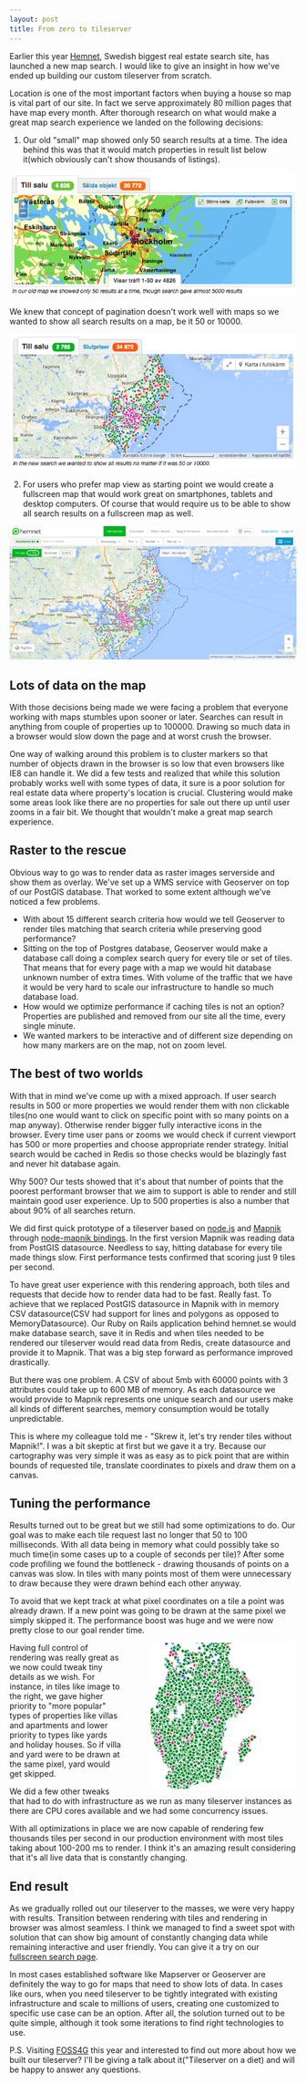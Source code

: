 ```yaml
---
layout: post
title: From zero to tileserver
---
```


Earlier this year [Hemnet](http://hemnet.se), Swedish biggest real estate search site, has launched a new map search. I would like to give an insight in how we've ended up building our custom tileserver from scratch.

Location is one of the most important factors when buying a house so map is vital part of our site. In fact we serve approximately 80 million pages that have map every month. After thorough research on what would make a great map search experience we landed on the following decisions:

1. Our old "small" map showed only 50 search results at a time. The idea behind this was that it would match properties in result list below it(which obviously can't show thousands of listings).

![](/assets/from_zero_to_tileserver/hemnet-results-page-old.png)

We knew that concept of pagination doesn't work well with maps so we wanted to show all search results on a map, be it 50 or 10000.

![](/assets/from_zero_to_tileserver/hemnet-results-page-new.png)

2. For users who prefer map view as starting point we would create a fullscreen map that would work great on smartphones, tablets and desktop computers. Of course that would require us to  be able to show all search results on a fullscreen map as well.

![](/assets/from_zero_to_tileserver/hemnet-fullscreen.png)


## Lots of data on the map

With those decisions being made we were facing a problem that everyone working with maps stumbles upon sooner or later. Searches can result in anything from couple of properties up to 100000. Drawing so much data in a browser would slow down the page and at worst crush the browser.

One way of walking around this problem is to cluster markers so that number of objects drawn in the browser is so low that even browsers like IE8 can handle it. We did a few tests and realized that while this solution probably works well with some types of data, it sure is a poor solution for real estate data where property's location is crucial. Clustering would make some areas look like there are no properties for sale out there up until user zooms in a fair bit. We thought that wouldn't make a great map search experience.

## Raster to the rescue

Obvious way to go was to render data as raster images serverside and show them as overlay. We've set up a WMS service with Geoserver on top of our PostGIS database. That worked to some extent although we've noticed a few problems.

- With about 15 different search criteria how would we tell Geoserver to render tiles matching that search criteria while preserving good performance?
- Sitting on the top of Postgres database, Geoserver would make a database call doing a complex search query for every tile or set of tiles. That means that for every page with a map we would hit database unknown number of extra times. With volume of the traffic that we have it would be very hard to scale our infrastructure to handle so much database load.
- How would we optimize performance if caching tiles is not an option? Properties are published and removed from our site all the time, every single minute.
- We wanted markers to be interactive and of different size depending on how many markers are on the map, not on zoom level.


## The best of two worlds

With that in mind we've come up with a mixed approach. If user search results in 500 or more properties we would render them with non clickable tiles(no one would want to click on specific point with so many points on a map anyway). Otherwise render bigger fully interactive icons in the browser. Every time user pans or zooms we would check if current viewport has 500 or more properties and choose appropriate render strategy. Initial search would be cached in Redis so those checks would be blazingly fast and never hit database again.

Why 500? Our tests showed that it's about that number of points that the poorest performant browser that we aim to support is able to render and still maintain good user experience. Up to 500 properties is also a number that about 90% of all searches return.

We did first quick prototype of a tileserver based on [node.js](http://nodejs.org/) and [Mapnik](http://mapnik.org/) through [node-mapnik bindings](https://github.com/mapnik/node-mapnik). In the first version Mapnik was reading data from PostGIS datasource. Needless to say, hitting database for every tile made things slow. First performance tests confirmed that scoring just 9 tiles per second.

To have great user experience with this rendering approach, both tiles and requests that decide how to render data had to be fast. Really fast. To achieve that we replaced PostGIS datasource in Mapnik with in memory CSV datasource(CSV had support for lines and polygons as opposed to MemoryDatasource). Our Ruby on Rails application behind hemnet.se would make database search, save it in Redis and when tiles needed to be rendered our tileserver would read data from Redis, create datasource and provide it to Mapnik. That was a big step forward as performance improved drastically.

But there was one problem. A CSV of about 5mb with 60000 points with 3 attributes could take up to 600 MB of memory. As each datasource we would provide to Mapnik represents one unique search and our users make all kinds of different searches, memory consumption would be totally unpredictable.

This is where my colleague told me - "Skrew it, let's try render tiles without Mapnik!". I was a bit skeptic at first but we gave it a try. Because our cartography was very simple it was as easy as to pick point that are within bounds of requested tile, translate coordinates to pixels and draw them on a canvas.

## Tuning the performance

Results turned out to be great but we still had some optimizations to do. Our goal was to make each tile request last no longer that 50 to 100 milliseconds. With all data being in memory what could possibly take so much time(in some cases up to a couple of seconds per tile)? After some code profiling we found the bottleneck - drawing thousands of points on a canvas was slow. In tiles with many points most of them were unnecessary to draw because they were drawn behind each other anyway.

To avoid that we kept track at what pixel coordinates on a tile a point was already drawn. If a new point was going to be drawn at the same pixel we simply skipped it. The performance boost was huge and we were now pretty close to our goal render time.

<img style="float:right; margin-left:50px; width:256px" src="/assets/from_zero_to_tileserver/hemnet-tile.png">
Having full control of rendering was really great as we now could tweak tiny details as we wish. For instance, in tiles like image to the right, we gave higher priority to "more popular" types of properties like villas and apartments and lower priority to types like yards and holiday houses. So if villa and yard were to be drawn at the same pixel, yard would get skipped.

We did a few other tweaks that had to do with infrastructure as we run as many tileserver instances as there are CPU cores available and we had some concurrency issues.

With all optimizations in place we are now capable of rendering few thousands tiles per second in our production environment with most tiles taking about 100-200 ms to render. I think it's an amazing result considering that it's all live data that is constantly changing.

## End result

As we gradually rolled out our tileserver to the masses, we were very happy with results. Transition between rendering with tiles and rendering in browser was almost seamless. I think we managed to find a sweet spot with solution that can show big amount of constantly changing data while remaining interactive and user friendly. You can give it a try on our [fullscreen search page](http://www.hemnet.se/resultat/karta).

In most cases established software like Mapserver or Geoserver are definitely the way to go for maps that need to show lots of data. In cases like ours, when you need tileserver to be tightly integrated with existing infrastructure and scale to millions of users, creating one customized to specific use case can be an option. After all, the solution turned out to be quite simple, although it took some iterations to find right technologies to use.

P.S. Visiting [FOSS4G](https://2014.foss4g.org) this year and interested to find out more about how we built our tileserver? I'll be giving a talk about it("Tileserver on a diet) and will be happy to answer any questions.
